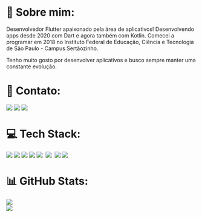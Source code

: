 
# 💫 Sobre mim:
Desenvolvedor Flutter apaixonado pela área de aplicativos! Desenvolvendo apps desde 2020 com Dart e agora também com Kotlin. Comecei a programar em 2018 no Instituto Federal de Educação, Ciência e Tecnologia de São Paulo - Campus Sertãozinho.

Tenho muito gosto por desenvolver aplicativos e busco sempre manter uma constante evolução.


# 📧 Contato:

<a href="mailto:viniciusdejesus565@gmail.com"><img src="https://img.shields.io/badge/Gmail-D14836?style=for-the-badge&logo=gmail&logoColor=white"/><a/>
<a href="https://www.linkedin.com/in/vinnicius-de-jesus/"><img src="https://img.shields.io/badge/LinkedIn-0077B5?style=for-the-badge&logo=linkedin&logoColor=white"/><a/>
<a href="https://wa.me/+5516991795592"><img src="https://img.shields.io/badge/WhatsApp-25D366?style=for-the-badge&logo=whatsapp&logoColor=white"/><a/>


# 💻 Tech Stack:
<img src="https://img.shields.io/badge/Flutter-%2302569B.svg?style=for-the-badge&logo=Flutter&logoColor=white"/> <img src="https://img.shields.io/badge/dart-%230175C2.svg?style=for-the-badge&logo=dart&logoColor=white"/>
<img src="https://img.shields.io/badge/Android-3DDC84?style=for-the-badge&logo=android&logoColor=white"/> <img src="https://img.shields.io/badge/Kotlin-0095D5?&style=for-the-badge&logo=kotlin&logoColor=white"/>
<img src="https://img.shields.io/badge/firebase-%23039BE5.svg?style=for-the-badge&logo=firebase"/> <img > <img src="https://img.shields.io/badge/Oracle-F80000?style=for-the-badge&logo=oracle&logoColor=white"/> <img >
<img src="https://img.shields.io/badge/Android_Studio-3DDC84?style=for-the-badge&logo=android-studio&logoColor=white"/> <img 
src="https://img.shields.io/badge/Visual%20Studio%20Code-0078d7.svg?style=for-the-badge&logo=visual-studio-code&logoColor=white"/>

# 📊 GitHub Stats:
![](https://github-readme-stats.vercel.app/api?username=VinniciusJesus&theme=default&hide_border=false&include_all_commits=true&count_private=true)<br/>
![](https://github-readme-streak-stats.herokuapp.com/?user=VinniciusJesus&theme=default&hide_border=false)<br/>

